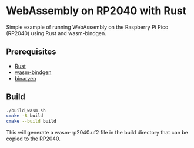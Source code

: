 # WebAssembly on RP2040 with Rust

Simple example of running WebAssembly on the Raspberry Pi Pico (RP2040) using Rust and wasm-bindgen.

## Prerequisites

- [Rust](https://www.rust-lang.org/tools/install)
- [wasm-bindgen](https://github.com/rustwasm/wasm-bindgen)
- [binaryen](https://github.com/webassembly/binaryen)

## Build

```bash
./build_wasm.sh
cmake -B build
cmake --build build
```

This will generate a wasm-rp2040.uf2 file in the build directory that can be copied to the RP2040.